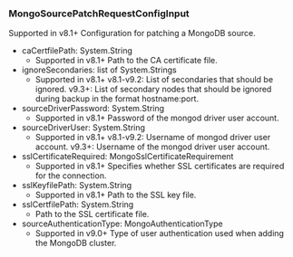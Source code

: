### MongoSourcePatchRequestConfigInput
Supported in v8.1+
Configuration for patching a MongoDB source.

- caCertfilePath: System.String
  - Supported in v8.1+
Path to the CA certificate file.
- ignoreSecondaries: list of System.Strings
  - Supported in v8.1+
v8.1-v9.2: List of secondaries that should be ignored.
v9.3+: List of secondary nodes that should be ignored during backup in the format hostname:port.
- sourceDriverPassword: System.String
  - Supported in v8.1+
Password of the mongod driver user account.
- sourceDriverUser: System.String
  - Supported in v8.1+
v8.1-v9.2: Username of mongod driver user account.
v9.3+: Username of the mongod driver user account.
- sslCertificateRequired: MongoSslCertificateRequirement
  - Supported in v8.1+
Specifies whether SSL certificates are required for the connection.
- sslKeyfilePath: System.String
  - Supported in v8.1+
Path to the SSL key file.
- sslCertfilePath: System.String
  - Path to the SSL certificate file.
- sourceAuthenticationType: MongoAuthenticationType
  - Supported in v9.0+
Type of user authentication used when adding the MongoDB cluster.
